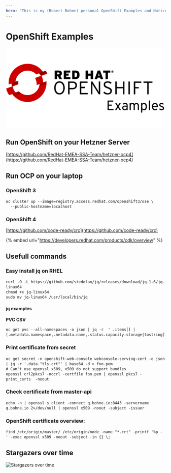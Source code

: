 ```yaml
---
hero: "This is my (Robert Bohne) personal OpenShift Examples and Notice collection. ( Including a lot of typos \U0001F609)"
---
```


# OpenShift Examples

![](openshift-examples.png)

## Run OpenShift on your Hetzner Server

[https://github.com/RedHat-EMEA-SSA-Team/hetzner-ocp4](https://github.com/RedHat-EMEA-SSA-Team/hetzner-ocp4)

## Run OCP on your laptop

### OpenShift 3

```text
oc cluster up --image=registry.access.redhat.com/openshift3/ose \
  --public-hostname=localhost
```
### OpenShift 4

[https://github.com/code-ready/crc](https://github.com/code-ready/crc)

{% embed url="https://developers.redhat.com/products/cdk/overview" %}

## Usefull commands

### Easy install jq on RHEL

```text
curl -O -L https://github.com/stedolan/jq/releases/download/jq-1.6/jq-linux64
chmod +x jq-linux64
sudo mv jq-linux64 /usr/local/bin/jq
```

#### jq examples

**PVC CSV**

```text
oc get pvc --all-namespaces -o json | jq -r  ' .items[] |  [.metadata.namespace,.metadata.name,.status.capacity.storage|tostring]|@csv'
```

### Print certificate from secret

```text
oc get secret -n openshift-web-console webconsole-serving-cert -o json | jq -r '.data."tls.crt"' | base64 -d > foo.pem
# Can't use openssl x509, x509 do not support bundles
openssl crl2pkcs7 -nocrl -certfile foo.pem | openssl pkcs7 -print_certs  -noout
```

### Check certificate from master-api

```text
echo -n | openssl s_client -connect q.bohne.io:8443 -servername q.bohne.io 2>/dev/null | openssl x509 -noout -subject -issuer
```

### OpenShift certificate overview:

```text
find /etc/origin/master/ /etc/origin/node -name "*.crt" -printf '%p - ' -exec openssl x509 -noout -subject -in {} \;
```

## Stargazers over time

![Stargazers over time](https://starcharts.herokuapp.com/rbo/openshift-examples.svg)

